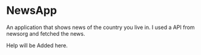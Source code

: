 # NewsApp

An application that shows news of the country you live in.
I used a API from newsorg and fetched the news.

Help will be Added here.
